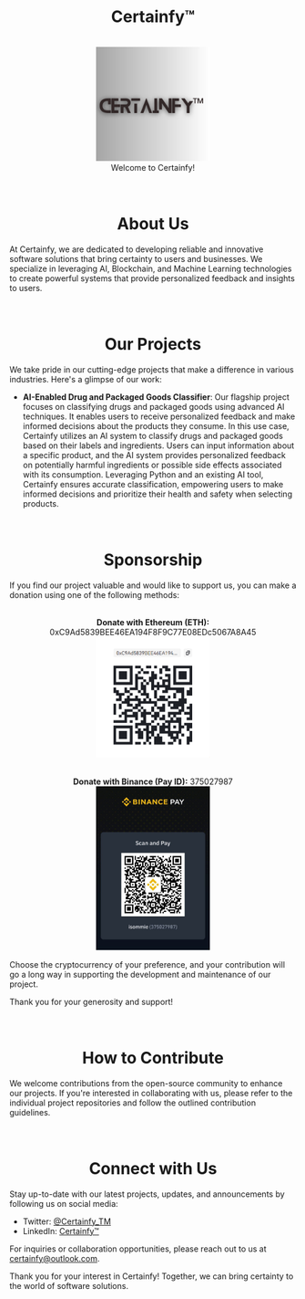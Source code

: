 <h1 align="center">
  Certainfy™
</h1>

<p align="center">
  <br>
<!-- ![Certainfy Logo](./certainfy-logo-3.png) -->
   <img width="200" src="./profile/certainfy-logo-4.png" alt="Certainfy Logo"> <br>
     Welcome to Certainfy!
</p>

<h1 align="center">
  <br>
  About Us
</h1>

At Certainfy, we are dedicated to developing reliable and innovative software solutions that bring certainty to users and businesses. We specialize in leveraging AI, Blockchain, and Machine Learning technologies to create powerful systems that provide personalized feedback and insights to users. 


<h1 align="center">
  <br>
  Our Projects
</h1>

We take pride in our cutting-edge projects that make a difference in various industries. Here's a glimpse of our work:

- **AI-Enabled Drug and Packaged Goods Classifier**: Our flagship project focuses on classifying drugs and packaged goods using advanced AI techniques. It enables users to receive personalized feedback and make informed decisions about the products they consume. In this use case, Certainfy utilizes an AI system to classify drugs and packaged goods based on their labels and ingredients. Users can input information about a specific product, and the AI system provides personalized feedback on potentially harmful ingredients or possible side effects associated with its consumption. Leveraging Python and an existing AI tool, Certainfy ensures accurate classification, empowering users to make informed decisions and prioritize their health and safety when selecting products.


<h1 align="center">
  <br>
  Sponsorship
</h1>

If you find our project valuable and would like to support us, you can make a donation using one of the following methods:

<!-- - **Bitcoin (BTC):** ################################### -->
<p align="center">
  <br>
   <b>Donate with Ethereum (ETH):</b> 0xC9Ad5839BEE46EA194F8F9C77E08EDc5067A8A45<br>
   <img width="200" src="./profile/certainfy-eth-qr-code.png" alt="binance-certainfy-eth-qr-code"> 
     
</p>


<p align="center">
  <br>
   <b>Donate with Binance (Pay ID):</b> 375027987<br>
   <img width="200" src="./profile/binance-pay-2.jpg" alt="binance-pay-qr-code">
     
</p>


Choose the cryptocurrency of your preference, and your contribution will go a long way in supporting the development and maintenance of our project.

Thank you for your generosity and support!


<h1 align="center">
  <br>
  How to Contribute
</h1>

We welcome contributions from the open-source community to enhance our projects. If you're interested in collaborating with us, please refer to the individual project repositories and follow the outlined contribution guidelines.

<h1 align="center">
  <br>
  Connect with Us
</h1>

Stay up-to-date with our latest projects, updates, and announcements by following us on social media:

- Twitter: [@Certainfy_TM](https://twitter.com/Certainfy_TM)
- LinkedIn: [Certainfy™](https://www.linkedin.com/company/certainfy%E2%84%A2)

For inquiries or collaboration opportunities, please reach out to us at [certainfy@outlook.com](mailto:certainfy@outlook.com).

Thank you for your interest in Certainfy! Together, we can bring certainty to the world of software solutions.

